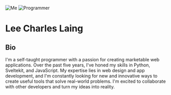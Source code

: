 ![Me](https://media.discordapp.net/attachments/1054375507690528778/1093855395711303820/65DB3F90-059C-4453-A234-413FC91F42E9.jpg?width=150&height=150)
![Programmer](https://media.discordapp.net/attachments/1053322630209482752/1100770130469867560/big2tiny_programmer_in_the_future_sitting_on_a_floating_island__5b3888fa-2e97-4d3c-8496-ea0137cf6498.png?width=150&height=150)
# Lee Charles Laing

## Bio

I'm a self-taught programmer with a passion for creating marketable web applications. Over the past five years, I've honed my skills in Python, Sveltekit, and JavaScript. My expertise lies in web design and app development, and I'm constantly looking for new and innovative ways to create useful tools that solve real-world problems. I'm excited to collaborate with other developers and turn my ideas into reality.

